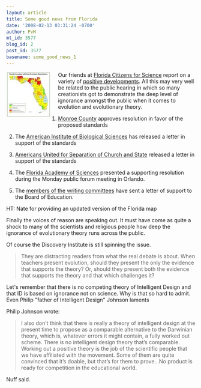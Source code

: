 ```yaml
---
layout: article
title: Some good news from Florida
date: '2008-02-13 03:31:24 -0700'
author: PvM
mt_id: 3577
blog_id: 2
post_id: 3577
basename: some_good_news_1
---
```

[<img src="/uploads/2008/pandathumbla7-thumb-118x121.jpg" alt="pandathumbla7.jpg" width="118" height="121" style="float: left; margin: 0 20px 20px 0;" class="mt-image-left" />](http://pandasthumb.org/archives/pandathumbla7.html) 
Our friends at [Florida Citizens for Science](http://www.flascience.org/wp/) report  on a variety of [positive developments](http://www.flascience.org/wp/?p=439). All this may very well be related to the public hearing in which so many creationists got to demonstrate the deep level of ignorance amongst the public when it comes to evolution and evolutionary theory.

1. [Monroe County](http://www.flascience.org/wp/?p=439) approves resolution in favor of the proposed standards

2. The [American Institute of Biological Sciences](http://www.aibs.org/position-statements/20080208_february_2008_a.html) has released a letter in support of the standards

3. [Americans United for Separation of Church and State](http://www.commondreams.org/news2008/0212-11.htm) released a letter in support of the standards

4. The [Florida Academy of Sciences](http://www.floridaacademyofsciences.org/) presented a supporting resolution during the Monday public forum meeting in Orlando.

5. The [members of the writing committees](http://blogs.tampabay.com/schools/files/sboe8febfinal.doc) have sent a letter of support to the Board of Education.

HT: Nate for providing an updated version of the Florida map

Finally the voices of reason are speaking out. It must have come as quite a shock to many of the scientists and religious people how deep the ignorance of evolutionary theory runs across the public.

Of course the Discovery Institute is still spinning the issue. 

> They are distracting readers from what the real debate is about. When teachers present evolution, should they present the only the evidence that supports the theory? Or, should they present both the evidence that supports the theory and that which challenges it?

Let's remember that there is no competing theory of Intelligent Design and that ID is based on ignorance not on science. Why is that so hard to admit. Even Philip "father of Intelligent Design" Johnson laments

Philip Johnson wrote:

> I also don’t think that there is really a theory of intelligent design at the present time to propose as a comparable alternative to the Darwinian theory, which is, whatever errors it might contain, a fully worked out scheme. There is no intelligent design theory that’s comparable. Working out a positive theory is the job of the scientific people that we have affiliated with the movement. Some of them are quite convinced that it’s doable, but that’s for them to prove…No product is ready for competition in the educational world.

Nuff said.
